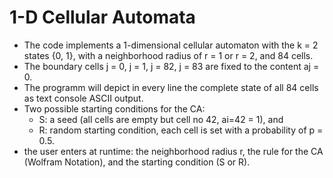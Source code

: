 # 1-D Cellular Automata
- The code implements a 1-dimensional cellular automaton with the k = 2 states {0, 1}, 
with a neighborhood radius of r = 1 or r = 2, and 84 cells.
- The boundary cells j = 0, j = 1, j = 82, j = 83 are fixed to the content aj = 0. 
- The programm will depict in every line the complete state of all 84 cells as text console ASCII output.
- Two possible starting conditions for the CA:
  - S: a seed (all cells are empty but cell no 42, ai=42 = 1), and
  - R: random starting condition, each cell is set with a probability of p = 0.5.
- the user enters at runtime: the neighborhood radius r, the rule for the CA (Wolfram Notation), 
and the starting condition (S or R).
